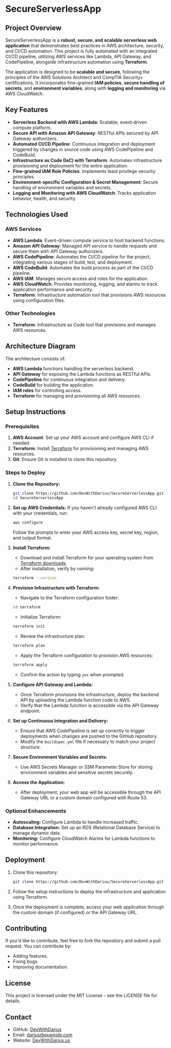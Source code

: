# **SecureServerlessApp**

## **Project Overview**

SecureServerlessApp is a **robust, secure, and scalable serverless web application** that demonstrates best practices in AWS architecture, security, and CI/CD automation. This project is fully automated with an integrated CI/CD pipeline, utilizing AWS services like Lambda, API Gateway, and CodePipeline, alongside infrastructure automation using **Terraform**.

The application is designed to be **scalable and secure**, following the principles of the AWS Solutions Architect and CompTIA Security+ certifications. It incorporates fine-grained **IAM policies**, **secure handling of secrets**, and **environment variables**, along with **logging and monitoring** via AWS CloudWatch.

## **Key Features**

- **Serverless Backend with AWS Lambda**: Scalable, event-driven compute platform.
- **Secure API with Amazon API Gateway**: RESTful APIs secured by API Gateway authorizers.
- **Automated CI/CD Pipeline**: Continuous integration and deployment triggered by changes in source code using AWS CodePipeline and CodeBuild.
- **Infrastructure as Code (IaC) with Terraform**: Automates infrastructure provisioning and deployment for the entire application.
- **Fine-grained IAM Role Policies**: Implements least privilege security principles.
- **Environment-specific Configuration & Secret Management**: Secure handling of environment variables and secrets.
- **Logging and Monitoring with AWS CloudWatch**: Tracks application behavior, health, and security.

## **Technologies Used**

### **AWS Services**

- **AWS Lambda**: Event-driven compute service to host backend functions.
- **Amazon API Gateway**: Managed API service to handle requests and secure them with API Gateway authorizers.
- **AWS CodePipeline**: Automates the CI/CD pipeline for the project, integrating various stages of build, test, and deployment.
- **AWS CodeBuild**: Automates the build process as part of the CI/CD pipeline.
- **AWS IAM**: Manages secure access and roles for the application.
- **AWS CloudWatch**: Provides monitoring, logging, and alarms to track application performance and security.
- **Terraform**: Infrastructure automation tool that provisions AWS resources using configuration files.

### **Other Technologies**

- **Terraform**: Infrastructure as Code tool that provisions and manages AWS resources.

## **Architecture Diagram**

The architecture consists of:

- **AWS Lambda** functions handling the serverless backend.
- **API Gateway** for exposing the Lambda functions as RESTful APIs.
- **CodePipeline** for continuous integration and delivery.
- **CodeBuild** for building the application.
- **IAM roles** for controlling access.
- **Terraform** for managing and provisioning all AWS resources.

## **Setup Instructions**

### **Prerequisites**

1. **AWS Account**: Set up your AWS account and configure AWS CLI if needed.
2. **Terraform**: Install [Terraform](https://www.terraform.io/) for provisioning and managing AWS resources.
3. **Git**: Ensure Git is installed to clone this repository.

### **Steps to Deploy**

1. **Clone the Repository:**

   ```bash
   git clone https://github.com/DevWithDarius/SecureServerlessApp.git
   cd SecureServerlessApp
   ```

2. **Set up AWS Credentials:**
   If you haven't already configured AWS CLI with your credentials, run:

   ```bash
   aws configure
   ```

   Follow the prompts to enter your AWS access key, secret key, region, and output format.

3. **Install Terraform:**

   - Download and install Terraform for your operating system from [Terraform downloads](https://www.terraform.io/downloads.html).
   - After installation, verify by running:

   ```bash
   terraform --version
   ```

4. **Provision Infrastructure with Terraform:**

   - Navigate to the Terraform configuration folder:

   ```bash
   cd terraform
   ```

   - Initialize Terraform:

   ```bash
   terraform init
   ```

   - Review the infrastructure plan:

   ```bash
   terraform plan
   ```

   - Apply the Terraform configuration to provision AWS resources:

   ```bash
   terraform apply
   ```

   - Confirm the action by typing `yes` when prompted.

5. **Configure API Gateway and Lambda:**

   - Once Terraform provisions the infrastructure, deploy the backend API by uploading the Lambda function code to AWS.
   - Verify that the Lambda function is accessible via the API Gateway endpoint.

6. **Set up Continuous Integration and Delivery:**

   - Ensure that AWS CodePipeline is set up correctly to trigger deployments when changes are pushed to the GitHub repository.
   - Modify the `buildspec.yml` file if necessary to match your project structure.

7. **Secure Environment Variables and Secrets:**

   - Use AWS Secrets Manager or SSM Parameter Store for storing environment variables and sensitive secrets securely.

8. **Access the Application:**
   - After deployment, your web app will be accessible through the API Gateway URL or a custom domain configured with Route 53.

### **Optional Enhancements**

- **Autoscaling:** Configure Lambda to handle increased traffic.
- **Database Integration:** Set up an RDS (Relational Database Service) to manage dynamic data.
- **Monitoring:** Configure CloudWatch Alarms for Lambda functions to monitor performance.

## **Deployment**

1. Clone this repository:

   ```bash
   git clone https://github.com/DevWithDarius/SecureServerlessApp.git
   ```

2. Follow the setup instructions to deploy the infrastructure and application using Terraform.

3. Once the deployment is complete, access your web application through the custom domain (if configured) or the API Gateway URL.

## **Contributing**

If you'd like to contribute, feel free to fork the repository and submit a pull request. You can contribute by:

- Adding features.
- Fixing bugs.
- Improving documentation.

## **License**

This project is licensed under the MIT License - see the LICENSE file for details.

## **Contact**

- GitHub: [DevWithDarius](https://github.com/DevWithDarius)
- Email: darius@example.com
- Website: [DevWithDarius.us](https://DevWithDarius.us)
